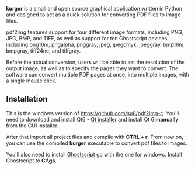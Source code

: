 **kurger** is a small and open source graphical application written in Python and designed to act as a quick solution for converting PDF files to image files.

pdf2img features support for four different image formats, including PNG, JPG, BMP, and TIFF, as well as support for ten Ghostscript devices, including png16m, pngalpha, pnggray, jpeg, jpegcmyk, jpeggray, bmp16m, bmpgray, tiff24nc, and tiffgray.

Before the actual conversion, users will be able to set the resolution of the output image, as well as to specify the pages they want to convert. The software can convert multiple PDF pages at once, into multiple images, with a single mouse click.

## Installation

This is the windows version of https://github.com/su8/pdf2img-c. You'll need to download and install Qt6 - [Qt installer](https://www.qt.io/cs/c/?cta_guid=074ddad0-fdef-4e53-8aa8-5e8a876d6ab4&signature=AAH58kEJJxpduKtfibJ40aRNSB4V5QaI1A&pageId=12602948080&placement_guid=99d9dd4f-5681-48d2-b096-470725510d34&click=559deaff-10e4-44a7-a78c-ef8b98f3c31a&hsutk=&canon=https%3A%2F%2Fwww.qt.io%2Fdownload-open-source&portal_id=149513&redirect_url=APefjpGq5H2gLEy0rkYfu04Stc7zjmm0KqS_XaAVoOUeI1pUOzGQZgD_zg87kf-KWNMA8LagnlFie8sOAzzTMW8z48C4QlIP08Ykoqpk2QaLznoki0aaOBah-YfMzg2wugOl_TcZQF2S) and install Qt 6 **manually** from the GUI installer.

After that import all project files and compile with **CTRL + r**. From now on, you can use the compiled **kurger** executable to convert pdf files to images.

You'll also need to install [Ghostscript](https://ghostscript.com/releases/gsdnld.html) go with the one for windows. Install Ghostscript to **C:\gs**.